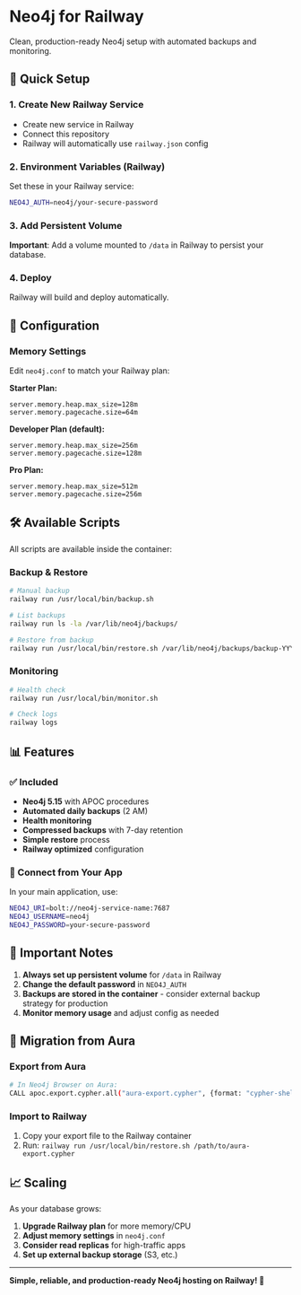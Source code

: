 # Neo4j for Railway

Clean, production-ready Neo4j setup with automated backups and monitoring.

## 🚀 Quick Setup

### 1. Create New Railway Service
- Create new service in Railway
- Connect this repository
- Railway will automatically use `railway.json` config

### 2. Environment Variables (Railway)
Set these in your Railway service:
```bash
NEO4J_AUTH=neo4j/your-secure-password
```

### 3. Add Persistent Volume
**Important**: Add a volume mounted to `/data` in Railway to persist your database.

### 4. Deploy
Railway will build and deploy automatically.

## 🔧 Configuration

### Memory Settings
Edit `neo4j.conf` to match your Railway plan:

**Starter Plan:**
```
server.memory.heap.max_size=128m
server.memory.pagecache.size=64m
```

**Developer Plan (default):**
```
server.memory.heap.max_size=256m
server.memory.pagecache.size=128m
```

**Pro Plan:**
```
server.memory.heap.max_size=512m
server.memory.pagecache.size=256m
```

## 🛠️ Available Scripts

All scripts are available inside the container:

### Backup & Restore
```bash
# Manual backup
railway run /usr/local/bin/backup.sh

# List backups
railway run ls -la /var/lib/neo4j/backups/

# Restore from backup
railway run /usr/local/bin/restore.sh /var/lib/neo4j/backups/backup-YYYYMMDD_HHMMSS.cypher.gz
```

### Monitoring
```bash
# Health check
railway run /usr/local/bin/monitor.sh

# Check logs
railway logs
```

## 📊 Features

### ✅ Included
- **Neo4j 5.15** with APOC procedures
- **Automated daily backups** (2 AM)
- **Health monitoring**
- **Compressed backups** with 7-day retention
- **Simple restore** process
- **Railway optimized** configuration

### 🔗 Connect from Your App
In your main application, use:
```bash
NEO4J_URI=bolt://neo4j-service-name:7687
NEO4J_USERNAME=neo4j
NEO4J_PASSWORD=your-secure-password
```

## 🚨 Important Notes

1. **Always set up persistent volume** for `/data` in Railway
2. **Change the default password** in `NEO4J_AUTH`
3. **Backups are stored in the container** - consider external backup strategy for production
4. **Monitor memory usage** and adjust config as needed

## 🔄 Migration from Aura

### Export from Aura
```bash
# In Neo4j Browser on Aura:
CALL apoc.export.cypher.all("aura-export.cypher", {format: "cypher-shell"})
```

### Import to Railway
1. Copy your export file to the Railway container
2. Run: `railway run /usr/local/bin/restore.sh /path/to/aura-export.cypher`

## 📈 Scaling

As your database grows:
1. **Upgrade Railway plan** for more memory/CPU
2. **Adjust memory settings** in `neo4j.conf`
3. **Consider read replicas** for high-traffic apps
4. **Set up external backup storage** (S3, etc.)

---

**Simple, reliable, and production-ready Neo4j hosting on Railway! 🚀**
